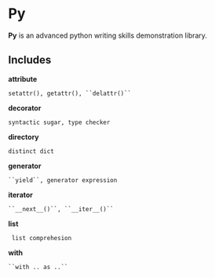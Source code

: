 Py
=========
**Py** is an advanced python writing skills demonstration library.

Includes
---------

**attribute**

    setattr(), getattr(), ``delattr()``

**decorator**

    syntactic sugar, type checker
    
**directory**

    distinct dict
    
**generator**

    ``yield``, generator expression
    
**iterator**

    ``__next__()``, ``__iter__()``
    
    
**list** 
    
     list comprehesion


**with**

    ``with .. as ..``
 

